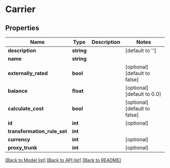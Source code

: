 # Carrier

## Properties
Name | Type | Description | Notes
------------ | ------------- | ------------- | -------------
**description** | **string** |  | [default to '']
**name** | **string** |  | 
**externally_rated** | **bool** |  | [optional] [default to false]
**balance** | **float** |  | [optional] [default to 0.0]
**calculate_cost** | **bool** |  | [optional] [default to false]
**id** | **int** |  | [optional] 
**transformation_rule_set** | **int** |  | 
**currency** | **int** |  | [optional] 
**proxy_trunk** | **int** |  | [optional] 

[[Back to Model list]](../README.md#documentation-for-models) [[Back to API list]](../README.md#documentation-for-api-endpoints) [[Back to README]](../README.md)


